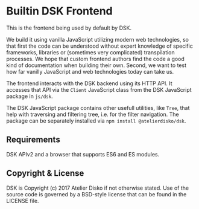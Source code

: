 # Builtin DSK Frontend

This is the frontend being used by default by DSK. 

We build it using vanilla JavaScript utilizing modern web technologies, so
that first the code can be understood without expert knowledge of specific
frameworks, libraries or (sometimes very complicated) transpilation processes.
We hope that custom frontend authors find the code a good kind of documentation
when building their own. Second, we want to test how far vanilly JavaScript and
web technologies today can take us.

The frontend interacts with the DSK backend using its HTTP API. It accesses
that API via the `Client` JavaScript class from the DSK JavaScript package in
`js/dsk`. 

The DSK JavaScript package contains other usefull utilities, like `Tree`, that
help with traversing and filtering tree, i.e. for the filter navigation. The
package can be separately installed via `npm install @atelierdisko/dsk`.

## Requirements

DSK APIv2 and a browser that supports ES6 and ES modules.

## Copyright & License

DSK is Copyright (c) 2017 Atelier Disko if not otherwise stated. Use of the
source code is governed by a BSD-style license that can be found in the LICENSE
file.


